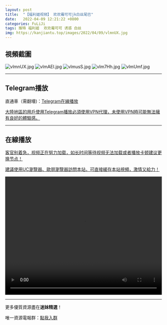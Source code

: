 ```yaml
---
layout: post
title:  "【福利姬视频】 欢欢霉可可jk白丝尾巴"
date:   2022-04-09 12:21:22 +0800
categories: FuLiJi
tags: 推特 福利姬  欢欢霉可可 诱惑 白丝
img: https://kanjiantu.top/images/2022/04/09/vlmnUX.jpg
---
```



## 視頻截圖

![vlmnUX.jpg](https://kanjiantu.top/images/2022/04/09/vlmnUX.jpg)
![vlmAEI.jpg](https://kanjiantu.top/images/2022/04/09/vlmAEI.jpg)
![vlmusS.jpg](https://kanjiantu.top/images/2022/04/09/vlmusS.jpg)
![vlm7Hh.jpg](https://kanjiantu.top/images/2022/04/09/vlm7Hh.jpg)
![vlmUmf.jpg](https://kanjiantu.top/images/2022/04/09/vlmUmf.jpg)

* * *
## Telegram播放

直通車（需翻墻)：[Telegram在線播放](https://t.me/mimeijingxuan/554)

<u>大陸地區的用戶使用Telegram播放必須使用VPN代理，未使用VPN時可能無法擁有良好的體驗感。</u> 
* * *
## 在線播放
<u>客官别着急，视频正在努力加载，如长时间等待视频无法加载或者播放卡顿建议更换节点！</u>

<u>建議使用UC瀏覽器、歐朋瀏覽器訪問本站，可直接緩存本站視頻，激情又給力！</u>
<center><video src="https://cdn.publer.io/uploads/videos/624d67b7db27973d1eaee2e2/954460c46c0d79680e8085ccb7b1bcb5.mp4" width="100%" height="380px" controls="controls"></video></center>

* * *
更多優質資源盡在**迷妹精選**！

唯一資源電報群：[點我入群](https://t.me/mimeijingxuan)


